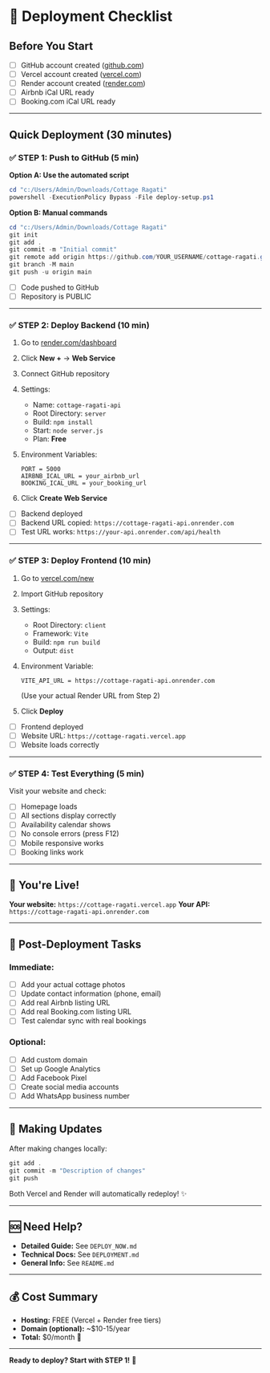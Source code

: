# 🚀 Deployment Checklist

## Before You Start

- [ ] GitHub account created ([github.com](https://github.com))
- [ ] Vercel account created ([vercel.com](https://vercel.com))
- [ ] Render account created ([render.com](https://render.com))
- [ ] Airbnb iCal URL ready
- [ ] Booking.com iCal URL ready

---

## Quick Deployment (30 minutes)

### ✅ STEP 1: Push to GitHub (5 min)

**Option A: Use the automated script**
```powershell
cd "c:/Users/Admin/Downloads/Cottage Ragati"
powershell -ExecutionPolicy Bypass -File deploy-setup.ps1
```

**Option B: Manual commands**
```powershell
cd "c:/Users/Admin/Downloads/Cottage Ragati"
git init
git add .
git commit -m "Initial commit"
git remote add origin https://github.com/YOUR_USERNAME/cottage-ragati.git
git branch -M main
git push -u origin main
```

- [ ] Code pushed to GitHub
- [ ] Repository is PUBLIC

---

### ✅ STEP 2: Deploy Backend (10 min)

1. Go to [render.com/dashboard](https://render.com/dashboard)
2. Click **New +** → **Web Service**
3. Connect GitHub repository
4. Settings:
   - Name: `cottage-ragati-api`
   - Root Directory: `server`
   - Build: `npm install`
   - Start: `node server.js`
   - Plan: **Free**

5. Environment Variables:
   ```
   PORT = 5000
   AIRBNB_ICAL_URL = your_airbnb_url
   BOOKING_ICAL_URL = your_booking_url
   ```

6. Click **Create Web Service**

- [ ] Backend deployed
- [ ] Backend URL copied: `https://cottage-ragati-api.onrender.com`
- [ ] Test URL works: `https://your-api.onrender.com/api/health`

---

### ✅ STEP 3: Deploy Frontend (10 min)

1. Go to [vercel.com/new](https://vercel.com/new)
2. Import GitHub repository
3. Settings:
   - Root Directory: `client`
   - Framework: `Vite`
   - Build: `npm run build`
   - Output: `dist`

4. Environment Variable:
   ```
   VITE_API_URL = https://cottage-ragati-api.onrender.com
   ```
   (Use your actual Render URL from Step 2)

5. Click **Deploy**

- [ ] Frontend deployed
- [ ] Website URL: `https://cottage-ragati.vercel.app`
- [ ] Website loads correctly

---

### ✅ STEP 4: Test Everything (5 min)

Visit your website and check:

- [ ] Homepage loads
- [ ] All sections display correctly
- [ ] Availability calendar shows
- [ ] No console errors (press F12)
- [ ] Mobile responsive works
- [ ] Booking links work

---

## 🎉 You're Live!

**Your website:** `https://cottage-ragati.vercel.app`
**Your API:** `https://cottage-ragati-api.onrender.com`

---

## 📝 Post-Deployment Tasks

### Immediate:
- [ ] Add your actual cottage photos
- [ ] Update contact information (phone, email)
- [ ] Add real Airbnb listing URL
- [ ] Add real Booking.com listing URL
- [ ] Test calendar sync with real bookings

### Optional:
- [ ] Add custom domain
- [ ] Set up Google Analytics
- [ ] Add Facebook Pixel
- [ ] Create social media accounts
- [ ] Add WhatsApp business number

---

## 🔄 Making Updates

After making changes locally:

```powershell
git add .
git commit -m "Description of changes"
git push
```

Both Vercel and Render will automatically redeploy! ✨

---

## 🆘 Need Help?

- **Detailed Guide:** See `DEPLOY_NOW.md`
- **Technical Docs:** See `DEPLOYMENT.md`
- **General Info:** See `README.md`

---

## 💰 Cost Summary

- **Hosting:** FREE (Vercel + Render free tiers)
- **Domain (optional):** ~$10-15/year
- **Total:** $0/month 🎉

---

**Ready to deploy? Start with STEP 1!** 🚀
